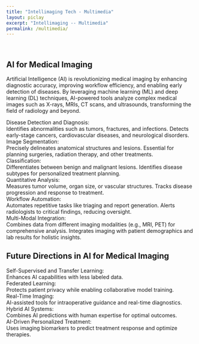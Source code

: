 ```yaml
---
title: "Intellimaging Tech - Multimedia"
layout: piclay
excerpt: "Intellimaging -- Multimedia"
permalink: /multimedia/
---
```


<br/>

<!--# Pictures-->


## AI for Medical Imaging
Artificial Intelligence (AI) is revolutionizing medical imaging by enhancing diagnostic accuracy, improving workflow efficiency, and enabling early detection of diseases. By leveraging machine learning (ML) and deep learning (DL) techniques, AI-powered tools analyze complex medical images such as X-rays, MRIs, CT scans, and ultrasounds, transforming the field of radiology and beyond.

Disease Detection and Diagnosis:
<br>
Identifies abnormalities such as tumors, fractures, and infections.
Detects early-stage cancers, cardiovascular diseases, and neurological disorders.
<br>
Image Segmentation:
<br>
Precisely delineates anatomical structures and lesions.
Essential for planning surgeries, radiation therapy, and other treatments.
<br>
Classification:
<br>
Differentiates between benign and malignant lesions.
Identifies disease subtypes for personalized treatment planning.
<br>
Quantitative Analysis:
<br>
Measures tumor volume, organ size, or vascular structures.
Tracks disease progression and response to treatment.
<br>
Workflow Automation:
<br>
Automates repetitive tasks like triaging and report generation.
Alerts radiologists to critical findings, reducing oversight.
<br>
Multi-Modal Integration:
<br>
Combines data from different imaging modalities (e.g., MRI, PET) for comprehensive analysis.
Integrates imaging with patient demographics and lab results for holistic insights.


## Future Directions in AI for Medical Imaging

Self-Supervised and Transfer Learning:
<br>
Enhances AI capabilities with less labeled data.
<br>
Federated Learning:
<br>
Protects patient privacy while enabling collaborative model training.
<br>
Real-Time Imaging:
<br>
AI-assisted tools for intraoperative guidance and real-time diagnostics.
<br>
Hybrid AI Systems:
<br>
Combines AI predictions with human expertise for optimal outcomes.
<br>
AI-Driven Personalized Treatment:
<br>
Uses imaging biomarkers to predict treatment response and optimize therapies.

<!-- 
<iframe width="640" height="360" src="https://www.tube.com/embed/iaP5uIBYmGE?si=8EGqudj9qd_orU9v" title="YouTube video player" frameborder="0" allow="accelerometer; autoplay; clipboard-write; encrypted-media; gyroscope; picture-in-picture; web-share" referrerpolicy="strict-origin-when-cross-origin" allowfullscreen></iframe>

<iframe width="640" height="360" src="https://www.tube.com/embed/qgSVcsaJqKk?si=pQ9f_6ADemTqi-6H" title="YouTube video player" frameborder="0" allow="accelerometer; autoplay; clipboard-write; encrypted-media; gyroscope; picture-in-picture; web-share" referrerpolicy="strict-origin-when-cross-origin" allowfullscreen></iframe> 
-->

